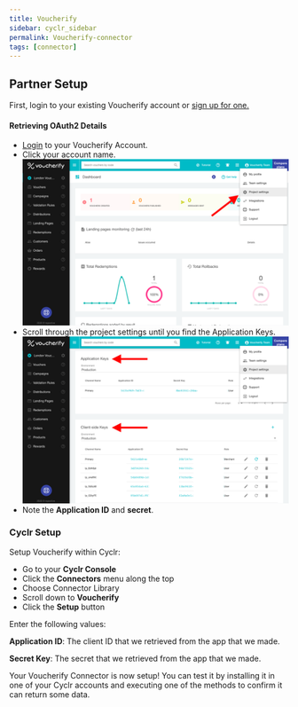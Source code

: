 ```yaml
---
title: Voucherify
sidebar: cyclr_sidebar
permalink: Voucherify-connector
tags: [connector]
---
```


## Partner Setup

First, login to your existing Voucherify account or [sign up for one.](https://app.voucherify.io/#/signup)

#### Retrieving OAuth2 Details

*   [Login](https://app.voucherify.io/#/login) to your Voucherify Account.
*   Click your account name.
![Select Account Name](./images/Voucherify-1.png)
*   Scroll through the project settings until you find the Application Keys.
![Select Account Name](./images/Voucherify-2.png)
*   Note the **Application ID** and **secret**.

### Cyclr Setup

Setup Voucherify within Cyclr:

*   Go to your **Cyclr Console**
*   Click the **Connectors** menu along the top
*   Choose Connector Library
*   Scroll down to **Voucherify**
*   Click the **Setup** button

Enter the following values:

**Application ID**:  The client ID that we retrieved from the app that we made.

**Secret Key**:  The secret that we retrieved from the app that we made.


Your Voucherify Connector is now setup! You can test it by installing it in one of your Cyclr accounts and executing one of the methods to confirm it can return some data.
